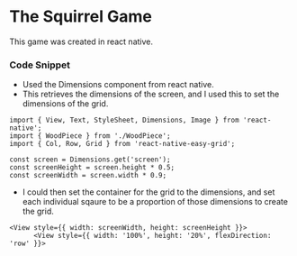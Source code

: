 # The Squirrel Game

This game was created in react native.

### Code Snippet

- Used the Dimensions component from react native.
- This retrieves the dimensions of the screen, and I used this to set the dimensions of the grid.

```
import { View, Text, StyleSheet, Dimensions, Image } from 'react-native';
import { WoodPiece } from './WoodPiece';
import { Col, Row, Grid } from 'react-native-easy-grid';

const screen = Dimensions.get('screen');
const screenHeight = screen.height * 0.5;
const screenWidth = screen.width * 0.9;

```

- I could then set the container for the grid to the dimensions, and set each individual sqaure to be a proportion of those dimensions to create the grid.

```
<View style={{ width: screenWidth, height: screenHeight }}>
      <View style={{ width: '100%', height: '20%', flexDirection: 'row' }}>

```
